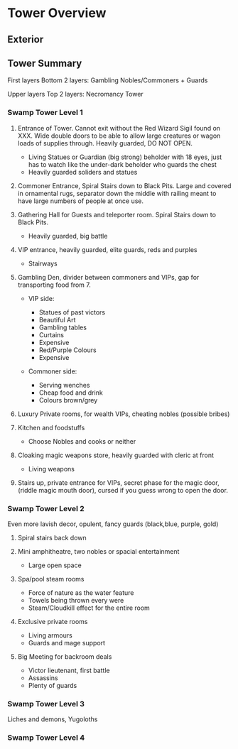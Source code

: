 # Tower Overview

## Exterior

## Tower Summary

First layers Bottom 2 layers: Gambling Nobles/Commoners + Guards

Upper layers Top 2 layers: Necromancy Tower

### Swamp Tower Level 1

1. Entrance of Tower. Cannot exit without the Red Wizard Sigil found on XXX. Wide double doors to be able to allow large creatures or wagon loads of supplies through. Heavily guarded, DO NOT OPEN.
    - Living Statues or Guardian (big strong) beholder with 18 eyes, just has to watch like the under-dark beholder who guards the chest
    - Heavily guarded soliders and statues 

2. Commoner Entrance, Spiral Stairs down to Black Pits. Large and covered in ornamental rugs, separator down the middle with railing meant to have large numbers of people at once use.

3. Gathering Hall for Guests and teleporter room. Spiral Stairs down to Black Pits.
    - Heavily guarded, big battle

4. VIP entrance, heavily guarded, elite guards, reds and purples
    - Stairways

5. Gambling Den, divider between commoners and VIPs, gap for transporting food from 7.

    - VIP side:
      - Statues of past victors
      - Beautiful Art
      - Gambling tables
      - Curtains
      - Expensive
      - Red/Purple Colours
      - Expensive

    - Commoner side:
        - Serving wenches
        - Cheap food and drink
        - Colours brown/grey

6. Luxury Private rooms, for wealth VIPs, cheating nobles (possible bribes)

7. Kitchen and foodstuffs
    - Choose Nobles and cooks or neither

8. Cloaking magic weapons store, heavily guarded with cleric at front
    - Living weapons

9. Stairs up, private entrance for VIPs, secret phase for the magic door, (riddle magic mouth door), cursed if you guess wrong to open the door. 

### Swamp Tower Level 2

Even more lavish decor, opulent, fancy guards (black,blue, purple, gold)

1. Spiral stairs back down

2. Mini amphitheatre, two nobles or spacial entertainment
    - Large open space

3. Spa/pool steam rooms
    - Force of nature as the water feature
    - Towels being thrown every were
    - Steam/Cloudkill effect for the entire room

4. Exclusive private rooms
    - Living armours
    - Guards and mage support

5. Big Meeting for backroom deals
    - Victor lieutenant, first battle
    - Assassins
    - Plenty of guards

### Swamp Tower Level 3

Liches and demons, Yugoloths

### Swamp Tower Level 4

